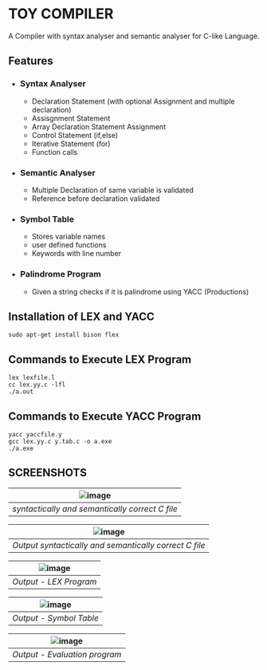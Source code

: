 # TOY COMPILER
A Compiler with syntax analyser and semantic analyser for C-like Language.

## Features
- ### Syntax Analyser
    -  Declaration Statement (with optional Assignment and multiple declaration)
    - Assisgnment Statement 
    - Array Declaration Statement Assignment
    - Control Statement (if,else)
    - Iterative Statement (for)
    - Function calls
- ### Semantic Analyser 
    - Multiple Declaration of same variable is validated
    - Reference before declaration validated
 - ### Symbol Table
    - Stores variable names
    - user defined functions
    - Keywords with line number 
- ### Palindrome Program 
    - Given a string checks if it is palindrome using YACC (Productions)

## Installation of LEX and YACC
    sudo apt-get install bison flex
    
## Commands to Execute LEX Program
    lex lexfile.l
    cc lex.yy.c -lfl
    ./a.out

## Commands to Execute YACC Program
    yacc yaccfile.y
    gcc lex.yy.c y.tab.c -o a.exe
    ./a.exe

## SCREENSHOTS

|![image](https://user-images.githubusercontent.com/86526347/175648976-a1584f93-bb3b-44fb-ae89-e89380d28671.png)
|:--:|
| *syntactically and semantically correct C file* |

|![image](https://user-images.githubusercontent.com/86526347/175649456-57f63daf-335d-4221-a569-e006e67759c0.png)
|:--:|
| *Output syntactically and semantically correct C file* |

|![image](https://user-images.githubusercontent.com/86526347/175649559-173a81c3-2265-4ffe-b050-dc9196d00247.png)
|:--:|
| *Output - LEX Program* |

|![image](https://user-images.githubusercontent.com/86526347/175649678-0a0476f9-815e-4131-a9f3-a208ac87cbc8.png)
|:--:|
| *Output - Symbol Table* |

|![image](https://user-images.githubusercontent.com/86526347/175649748-3ad2ee8e-ff91-4f3c-8754-27a099ab71d0.png)
|:--:|
| *Output - Evaluation program* |
